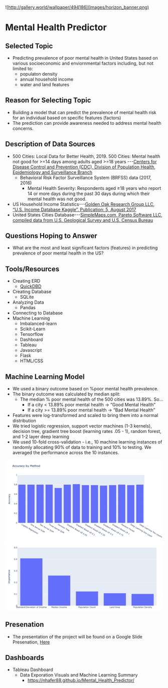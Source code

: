 ![http://gallery.world/wallpaper/494186](Images/horizon_banner.png)
# Mental Health Predictor

## Selected Topic
- Predicting prevalence of poor mental health in United States based on various socioeconomic and enviornmental factors including, but not limited to:
  - populaton density
  - annual household income
  - water and land features
## Reason for Selecting Topic
- Building a model that can predict the prevalence of mental health risk for an individual based on specific features (factors)
- The prediction can provide awareness needed to address mental health concerns.
## Description of Data Sources
- 500 Cities: Local Data for Better Health, 2019. 500 Cities: Mental health not good for >=14 days among adults aged >=18 years ---[Centers for Disease Control and Prevention (CDC), Division of Population Health, Epidemiology and Surveillance Branch](https://chronicdata.cdc.gov/500-Cities-Places/500-Cities-Mental-health-not-good-for-14-days-amon/i2ek-k3pa)
  - Behavioral Risk Factor Surveillance System (BRFSS) data (2017, 2016)
    - Mental Health Severity: Respondents aged ≥18 years who report 14 or more days during the past 30 days during which their mental health was not good. 
- US Household Income Statistics---[Golden Oak Research Group LLC, “U.S. Income Database Kaggle”. Publication: 5, August 2017](https://www.kaggle.com/goldenoakresearch/us-household-income-stats-geo-locations/version/1)
- United States Cities Database---[SimpleMaps.com, Pareto Software LLC, compiled data from U.S. Geological Survey and U.S. Census Bureau](https://simplemaps.com/data/us-cities)
## Questions Hoping to Answer
- What are the most and least significant factors (features) in predicting prevalence of poor mental health in the US?
## Tools/Resources
- Creating ERD
  - [QuickDBD](https://github.com/nhafer88/Mental_Health_Predictor/blob/main/final_erd.png)
- Creating Database
   - SQLite
- Analyzing Data
  - Pandas
- Connecting to Database
- Machine Learning
  - Imbalanced-learn
  - Scikit-Learn
  - Tensorflow
  - Dashboard
  - Tableau
  - Javascript
  - Flask
  - HTML/CSS
## Machine Learning Model
- We used a binary outcome based on %poor mental health prevalence.
- The binary outcome was calculated by median split:
    - The median % poor mental health of the 500 cities was 13.89%. So…
      - If a city < 13.89% poor mental health → “Good Mental Health” 
      - If a city >= 13.89% poor mental health → “Bad Mental Health”
- Features were log-transformed and scaled to bring them into a normal distribution
- We tried logistic regression, support vector machines (1-3 kernels), decision tree, gradient tree boost (learning rates .05 - 1), random forest, and 1-2 layer deep learning
- We used 10-fold cross-validation - i.e., 10 machine learning instances of randomly allocating 90% of data to training and 10% to testing. We averaged the performance across the 10 instances.

![accuracy](Images/m_accuracy.png)
![f](Images/f_importance.png)
## Presenation
- The presentation of the project will be found on a Google Slide Presenation,
[Here](https://docs.google.com/presentation/d/1T0pPPJlH2q55Iz5oIuN2MVgiFmE9DHhBDO7ZB3xee1I/edit?usp=sharing)
## Dashboards
- Tableau Dashboard
  - Data Exporation Visuals and Machine Learning Summary
    - https://nhafer88.github.io/Mental_Health_Predictor/
